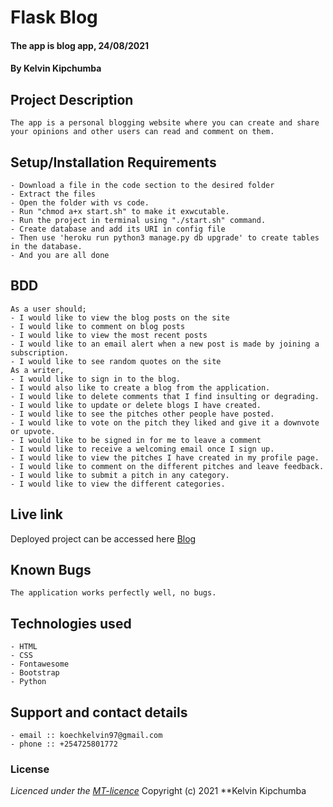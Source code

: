 # Flask Blog
#### The app is blog app, 24/08/2021
#### **By Kelvin Kipchumba**
## Project Description
    The app is a personal blogging website where you can create and share your opinions and other users can read and comment on them.
## Setup/Installation Requirements
    - Download a file in the code section to the desired folder
    - Extract the files
    - Open the folder with vs code.
    - Run "chmod a+x start.sh" to make it exwcutable.
    - Run the project in terminal using "./start.sh" command.
    - Create database and add its URI in config file
    - Then use 'heroku run python3 manage.py db upgrade' to create tables in the database.
    - And you are all done


## BDD
    As a user should;
    - I would like to view the blog posts on the site
    - I would like to comment on blog posts
    - I would like to view the most recent posts
    - I would like to an email alert when a new post is made by joining a subscription.
    - I would like to see random quotes on the site
    As a writer,
    - I would like to sign in to the blog.
    - I would also like to create a blog from the application.
    - I would like to delete comments that I find insulting or degrading.
    - I would like to update or delete blogs I have created.
    - I would like to see the pitches other people have posted.
    - I would like to vote on the pitch they liked and give it a downvote or upvote.
    - I would like to be signed in for me to leave a comment
    - I would like to receive a welcoming email once I sign up.
    - I would like to view the pitches I have created in my profile page.
    - I would like to comment on the different pitches and leave feedback.
    - I would like to submit a pitch in any category.
    - I would like to view the different categories.
    
## Live link
Deployed project can be accessed here [Blog](https://blog-flaskapp.herokuapp.com/)   

## Known Bugs
    The application works perfectly well, no bugs.

## Technologies used
    - HTML
    - CSS
    - Fontawesome
    - Bootstrap
    - Python

## Support and contact details
    - email :: koechkelvin97@gmail.com
    - phone :: +254725801772

### License
*Licenced under the [MT-licence](https://github.com/k-koech/flask-blog/blob/master/LICENSE.md)*
Copyright (c) 2021 **Kelvin Kipchumba
